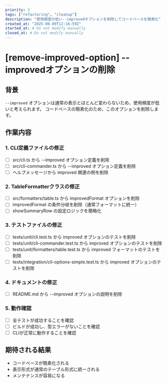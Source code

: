 ```yaml
---
priority: 2
tags: ["refactoring", "cleanup"]
description: "使用頻度の低い--improvedオプションを削除してコードベースを簡素化"
created_at: "2025-08-09T12:16:59Z"
started_at: # Do not modify manually
closed_at: # Do not modify manually
---
```


# [remove-improved-option] --improvedオプションの削除

## 背景
`--improved` オプションは通常の表示とほとんど変わらないため、使用頻度が低いと考えられます。
コードベースの簡素化のため、このオプションを削除します。

## 作業内容

### 1. CLI定義ファイルの修正
- [ ] src/cli.ts から --improved オプション定義を削除
- [ ] src/cli-commander.ts から --improved オプション定義を削除
- [ ] ヘルプメッセージから improved 関連の例を削除

### 2. TableFormatterクラスの修正
- [ ] src/formatters/table.ts から improvedFormat オプションを削除
- [ ] improvedFormat の条件分岐を削除（通常フォーマットに統一）
- [ ] showSummaryRow の設定ロジックを簡略化

### 3. テストファイルの修正
- [ ] tests/unit/cli.test.ts から improved オプションのテストを削除
- [ ] tests/unit/cli-commander.test.ts から improved オプションのテストを削除
- [ ] tests/unit/formatters/table.test.ts から improved フォーマットのテストを削除
- [ ] tests/integration/cli-options-simple.test.ts から improved オプションのテストを削除

### 4. ドキュメントの修正
- [ ] README.md から --improved オプションの説明を削除

### 5. 動作確認
- [ ] 全テストが成功することを確認
- [ ] ビルドが成功し、型エラーがないことを確認
- [ ] CLIが正常に動作することを確認

## 期待される結果
- コードベースが簡素化される
- 表示形式が通常のテーブル形式に統一される
- メンテナンスが容易になる
